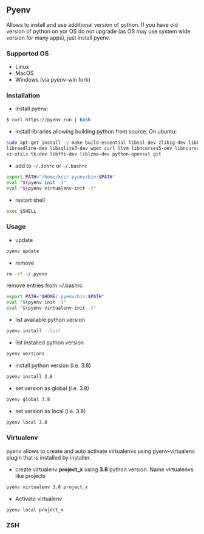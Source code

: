 ## Pyenv
Allows to install and use additional version of python.
If you have old version of python on yor OS do not upgrade (as OS may use system wide version for many apps), just install pyenv. 

### Supported OS
* Linux
* MacOS
* Windows (via pyenv-win fork)

### Installation
* install pyenv:
```bash
$ curl https://pyenv.run | bash
```
* install libraries allowing building python from source. On ubuntu:
```bash
sudo apt-get install -y make build-essential libssl-dev zlib1g-dev libbz2-dev \
libreadline-dev libsqlite3-dev wget curl llvm libncurses5-dev libncursesw5-dev \
xz-utils tk-dev libffi-dev liblzma-dev python-openssl git
``` 
* add to `~/.zshrc` or `~/.bashrc`
```bash
export PATH="/home/kcz/.pyenv/bin:$PATH"
eval "$(pyenv init -)"
eval "$(pyenv virtualenv-init -)"
```
* restart shell
```bash
exec $SHELL
```
### Usage
* update
```bash
pyenv update
```
* remove
```bash
rm -rf ~/.pyenv
```
remove entries from ~/.bashrc
```bash
export PATH="$HOME/.pyenv/bin:$PATH"
eval "$(pyenv init -)"
eval "$(pyenv virtualenv-init -)"
```
* list available python version
```bash
pyenv install --list
```
* list installed python version
```bash
pyenv versions
```
* install python version (i.e. 3.8)
```bash
pyenv install 3.8
```
* set version as global (i.e. 3.8)
```bash
pyenv global 3.8
```
* set version as local (i.e. 3.8)
```bash
pyenv local 3.8
```
### Virtualenv
pyenv allows to create and auto activate virtualenvs using pyenv-virtualenv plugin that is installed by installer.

* create virtualenv **project_x** using **3.8** python version. Name virtualenvs like projects
```bash
pyenv virtualenv 3.8 project_x
```
* Activate virtualenv
```bash
pyenv local project_x
```
### ZSH


<!--stackedit_data:
eyJoaXN0b3J5IjpbLTI4NjMyNjYyNSwxMDU2MjI1NDcwLC0xNT
M2NTM4NzA5LC0xNDIyODA4OTQ0LC0xNDM0MTQ1NTgwXX0=
-->